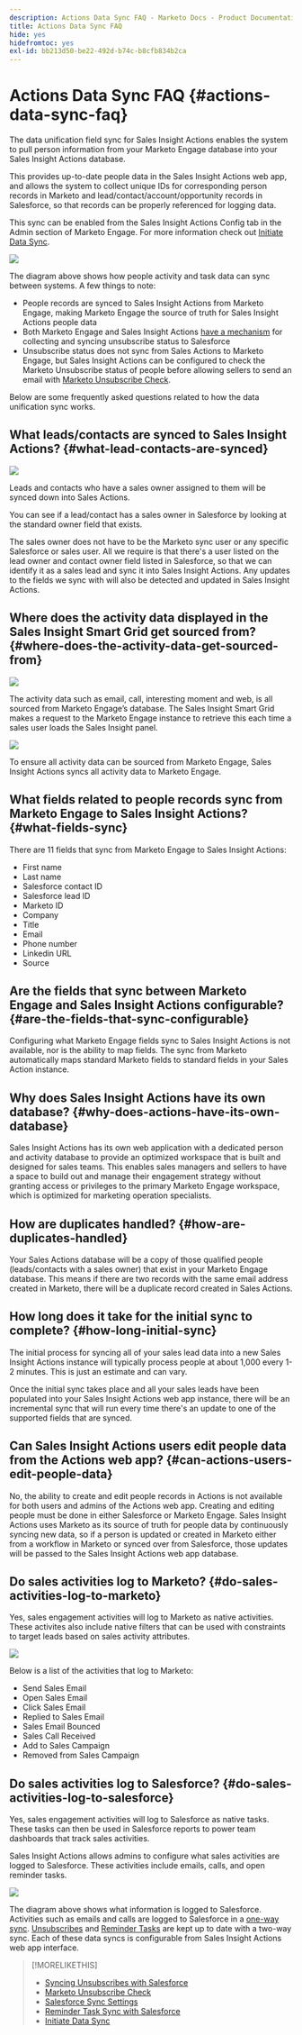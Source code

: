 ```yaml
---
description: Actions Data Sync FAQ - Marketo Docs - Product Documentation
title: Actions Data Sync FAQ
hide: yes
hidefromtoc: yes
exl-id: bb213d50-be22-492d-b74c-b8cfb834b2ca
---
```

# Actions Data Sync FAQ {#actions-data-sync-faq}

The data unification field sync for Sales Insight Actions enables the system to pull person information from your Marketo Engage database into your Sales Insight Actions database.

This provides up-to-date people data in the Sales Insight Actions web app, and allows the system to collect unique IDs for corresponding person records in Marketo and lead/contact/account/opportunity records in Salesforce, so that records can be properly referenced for logging data.  

This sync can be enabled from the Sales Insight Actions Config tab in the Admin section of Marketo Engage. For more information check out [Initiate Data Sync](/help/marketo/product-docs/marketo-sales-insight/actions/getting-started/msi-actions-admin-guide.md#initiate-data-sync).

   ![](assets/actions-data-sync-faq-1.png)

The diagram above shows how people activity and task data can sync between systems. A few things to note:

* People records are synced to Sales Insight Actions from Marketo Engage, making Marketo Engage the source of truth for Sales Insight Actions people data
* Both Marketo Engage and Sales Insight Actions [have a mechanism](/help/marketo/product-docs/marketo-sales-insight/actions/email/unsubscribes/syncing-unsubscribes-with-salesforce.md) for collecting and syncing unsubscribe status to Salesforce
* Unsubscribe status does not sync from Sales Actions to Marketo Engage, but Sales Insight Actions can be configured to check the Marketo Unsubscribe status of people before allowing sellers to send an email with [Marketo Unsubscribe Check](/help/marketo/product-docs/marketo-sales-insight/actions/email/unsubscribes/marketo-unsubscribe-check.md).

Below are some frequently asked questions related to how the data unification sync works.

## What leads/contacts are synced to Sales Insight Actions? {#what-lead-contacts-are-synced}

   ![](assets/actions-data-sync-faq-2.png)

Leads and contacts who have a sales owner assigned to them will be synced down into Sales Actions.

You can see if a lead/contact has a sales owner in Salesforce by looking at the standard owner field that exists.

The sales owner does not have to be the Marketo sync user or any specific Salesforce or sales user. All we require is that there's a user listed on the lead owner and contact owner field listed in Salesforce, so that we can identify it as a sales lead and sync it into Sales Insight Actions. Any updates to the fields we sync with will also be detected and updated in Sales Insight Actions.

## Where does the activity data displayed in the Sales Insight Smart Grid get sourced from? {#where-does-the-activity-data-get-sourced-from}

   ![](assets/actions-data-sync-faq-3.png)

The activity data such as email, call, interesting moment and web, is all sourced from Marketo Engage’s database. The Sales Insight Smart Grid makes a request to the Marketo Engage instance to retrieve this each time a sales user loads the Sales Insight panel.

   ![](assets/actions-data-sync-faq-4.png)

To ensure all activity data can be sourced from Marketo Engage, Sales Insight Actions syncs all activity data to Marketo Engage.  

## What fields related to people records sync from Marketo Engage to Sales Insight Actions? {#what-fields-sync}

There are 11 fields that sync from Marketo Engage to Sales Insight Actions:

* First name
* Last name
* Salesforce contact ID
* Salesforce lead ID
* Marketo ID
* Company
* Title
* Email
* Phone number
* Linkedin URL
* Source

## Are the fields that sync between Marketo Engage and Sales Insight Actions configurable? {#are-the-fields-that-sync-configurable}

Configuring what Marketo Engage fields sync to Sales Insight Actions is not available, nor is the ability to map fields. The sync from Marketo automatically maps standard Marketo fields to standard fields in your Sales Action instance.

## Why does Sales Insight Actions have its own database? {#why-does-actions-have-its-own-database}

Sales Insight Actions has its own web application with a dedicated person and activity database to provide an optimized workspace that is built and designed for sales teams. This enables sales managers and sellers to have a space to build out and manage their engagement strategy   without granting access or privileges to the primary Marketo Engage workspace, which is optimized for marketing operation specialists.

## How are duplicates handled? {#how-are-duplicates-handled}

Your Sales Actions database will be a copy of those qualified people (leads/contacts with a sales owner) that exist in your Marketo Engage database. This means if there are two records with the same email address created in Marketo, there will be a duplicate record created in Sales Actions.

## How long does it take for the initial sync to complete? {#how-long-initial-sync}

The initial process for syncing all of your sales lead data into a new Sales Insight Actions instance will typically process people at about 1,000 every 1-2 minutes. This is just an estimate and can vary.

Once the initial sync takes place and all your sales leads have been populated into your Sales Insight Actions web app instance, there will be an incremental sync that will run every time there's an update to one of the supported fields that are synced.

## Can Sales Insight Actions users edit people data from the Actions web app? {#can-actions-users-edit-people-data}

No, the ability to create and edit people records in Actions is not available for both users and admins of the Actions web app. Creating and editing people must be done in either Salesforce or Marketo Engage. Sales Insight Actions uses Marketo as its source of truth for people data by continuously syncing new data, so if a person is updated or created in Marketo either from a workflow in Marketo or synced over from Salesforce, those updates will be passed to the Sales Insight Actions web app database.

## Do sales activities log to Marketo? {#do-sales-activities-log-to-marketo}

Yes, sales engagement activities will log to Marketo as native activities. These activites also include native filters that can be used with constraints to target leads based on sales activity attributes.

   ![](assets/actions-data-sync-faq-5.png)

Below is a list of the activities that log to Marketo:

* Send Sales Email
* Open Sales Email
* Click Sales Email
* Replied to Sales Email
* Sales Email Bounced
* Sales Call Received
* Add to Sales Campaign
* Removed from Sales Campaign

## Do sales activities log to Salesforce? {#do-sales-activities-log-to-salesforce}

Yes, sales engagement activities will log to Salesforce as native tasks. These tasks can then be used in Salesforce reports to power team dashboards that track sales activities.

Sales Insight Actions allows admins to configure what sales activities are logged to Salesforce. These activities include emails, calls, and open reminder tasks.

   ![](assets/actions-data-sync-faq-6.png)

The diagram above shows what information is logged to Salesforce. Activities such as emails and calls are logged to Salesforce in a [one-way sync](/help/marketo/product-docs/marketo-sales-insight/actions/crm/salesforce-integration/salesforce-sync-settings.md). [Unsubscribes](/help/marketo/product-docs/marketo-sales-insight/actions/email/unsubscribes/syncing-unsubscribes-with-salesforce.md) and [Reminder Tasks](/help/marketo/product-docs/marketo-sales-insight/actions/tasks/reminder-task-sync-with-salesforce.md) are kept up to date with a two-way sync. Each of these data syncs is configurable from Sales Insight Actions web app interface.

>[!MORELIKETHIS]
>
>* [Syncing Unsubscribes with Salesforce](/help/marketo/product-docs/marketo-sales-insight/actions/email/unsubscribes/syncing-unsubscribes-with-salesforce.md)
>* [Marketo Unsubscribe Check](/help/marketo/product-docs/marketo-sales-insight/actions/email/unsubscribes/marketo-unsubscribe-check.md)
>* [Salesforce Sync Settings](/help/marketo/product-docs/marketo-sales-insight/actions/crm/salesforce-integration/salesforce-sync-settings.md)
>* [Reminder Task Sync with Salesforce](/help/marketo/product-docs/marketo-sales-insight/actions/tasks/reminder-task-sync-with-salesforce.md)
>* [Initiate Data Sync](/help/marketo/product-docs/marketo-sales-insight/actions/getting-started/msi-actions-admin-guide.md#initiate-data-sync)
